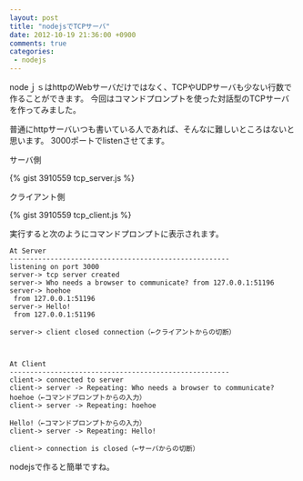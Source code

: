 ```yaml
---
layout: post
title: "nodejsでTCPサーバ"
date: 2012-10-19 21:36:00 +0900
comments: true
categories: 
 - nodejs
---
```


nodeｊｓはhttpのWebサーバだけではなく、TCPやUDPサーバも少ない行数で作ることができます。
今回はコマンドプロンプトを使った対話型のTCPサーバを作ってみました。

<!-- more -->

普通にhttpサーバいつも書いている人であれば、そんなに難しいところはないと思います。
3000ポートでlistenさせてます。

サーバ側

{% gist 3910559 tcp_server.js %}

クライアント側

{% gist 3910559 tcp_client.js %}

実行すると次のようにコマンドプロンプトに表示されます。

```
At Server
------------------------------------------------------
listening on port 3000
server-> tcp server created
server-> Who needs a browser to communicate? from 127.0.0.1:51196
server-> hoehoe
 from 127.0.0.1:51196
server-> Hello!
 from 127.0.0.1:51196
 
server-> client closed connection（←クライアントからの切断）
 
 
 
At Client
------------------------------------------------------
client-> connected to server
client-> server -> Repeating: Who needs a browser to communicate?
hoehoe（←コマンドプロンプトからの入力）
client-> server -> Repeating: hoehoe
 
Hello!（←コマンドプロンプトからの入力）
client-> server -> Repeating: Hello!
 
client-> connection is closed（←サーバからの切断）
```

nodejsで作ると簡単ですね。